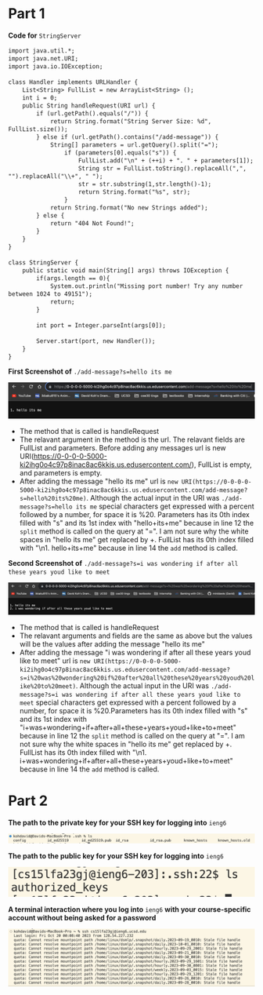 # **Part 1**

**Code for** `StringServer`

```
import java.util.*;
import java.net.URI;
import java.io.IOException;

class Handler implements URLHandler {
    List<String> FullList = new ArrayList<String> ();
    int i = 0;
    public String handleRequest(URI url) {
        if (url.getPath().equals("/")) {
            return String.format("String Server Size: %d", FullList.size());
        } else if (url.getPath().contains("/add-message")) {
            String[] parameters = url.getQuery().split("=");
                if (parameters[0].equals("s")) {
                    FullList.add("\n" + (++i) + ". " + parameters[1]);
                    String str = FullList.toString().replaceAll(",", "").replaceAll("\\+", " ");
                    str = str.substring(1,str.length()-1);
                    return String.format("%s", str);
                }
            return String.format("No new Strings added");
        } else {
            return "404 Not Found!";
        }
    }
}

class StringServer {
    public static void main(String[] args) throws IOException {
        if(args.length == 0){
            System.out.println("Missing port number! Try any number between 1024 to 49151");
            return;
        }

        int port = Integer.parseInt(args[0]);

        Server.start(port, new Handler());
    }
}
```

**First Screenshot of** `./add-message?s=hello its me`

![Image](StringServer1.png)

- The method that is called is handleRequest
- The relavant argument in the method is the url. The relavant fields are FullList and parameters. Before adding any messages url is new URI(https://0-0-0-0-5000-ki2ihg0o4c97p8inac8ac6kkis.us.edusercontent.com/), FullList is empty, and parameters is empty.
- After adding the message "hello its me" url is `new URI(https://0-0-0-0-5000-ki2ihg0o4c97p8inac8ac6kkis.us.edusercontent.com/add-message?s=hello%20its%20me)`. Although the actual input in the URI was `./add-message?s=hello its me` special characters get expressed with a percent followed by a number, for space it is %20. Parameters has its 0th index filled with "s" and its 1st index with "hello+its+me" because in line 12 the `split` method is called on the query at "=". I am not sure why the white spaces in "hello its me" get replaced by +. FullList has its 0th index filled with "\n1. hello+its+me" because in line 14 the `add` method is called. 

**Second Screenshot of** `./add-message?s=i was wondering if after all these years youd like to meet`

![Image](StringServer2.png)

- The method that is called is handleRequest
- The relavant arguments and fields are the same as above but the values will be the values after adding the message "hello its me"
- After adding the message "i was wondering if after all these years youd like to meet" url is `new URI(https://0-0-0-0-5000-ki2ihg0o4c97p8inac8ac6kkis.us.edusercontent.com/add-message?s=i%20was%20wondering%20if%20after%20all%20these%20years%20youd%20like%20to%20meet)`. Although the actual input in the URI was `./add-message?s=i was wondering if after all these years youd like to meet` special characters get expressed with a percent followed by a number, for space it is %20.Parameters has its 0th index filled with "s" and its 1st index with "i+was+wondering+if+after+all+these+years+youd+like+to+meet" because in line 12 the `split` method is called on the query at "=". I am not sure why the white spaces in "hello its me" get replaced by +. FullList has its 0th index filled with "\n1. i+was+wondering+if+after+all+these+years+youd+like+to+meet" because in line 14 the `add` method is called.

# **Part 2**

**The path to the private key for your SSH key for logging into** `ieng6`

![Image](privateKey.png)

**The path to the public key for your SSH key for logging into** `ieng6`

![Image](publicKey.png)

**A terminal interaction where you log into** `ieng6` **with your course-specific account without being asked for a password**

![Image](keylessLogin.png)
